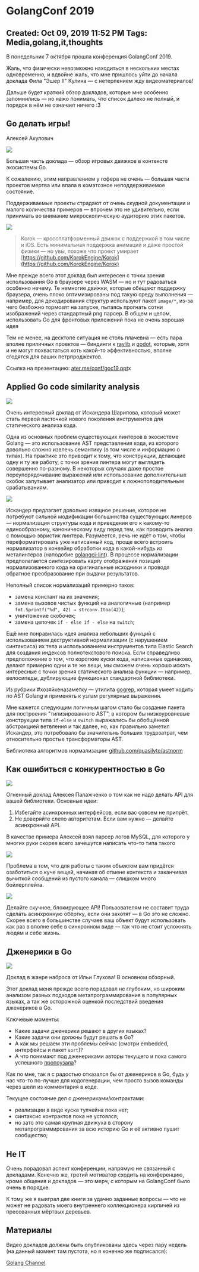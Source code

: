 # GolangConf 2019

Created: Oct 09, 2019 11:52 PM
Tags: Media,golang,it,thoughts
---

В понедельник 7 октября прошла конференция GolangConf 2019.

Жаль, что физически невозможно находиться в нескольких местах одновременно, и вдвойне жаль, что мне пришлось уйти до начала доклада Фила "Эшер II" Кулина  — с нетерпением жду видеоматериалов!

Дальше будет краткий обзор докладов, которые мне особенно запомнились — но нажо понимать, что список далеко не полный, и порядок в нём не означает ничего :3

## Go делать игры!

Алексей Акулович

![](Untitled-c91a72b2-3daa-48dd-9f17-237d55fe6718.png)

Большая часть доклада — обзор игровых движков в контексте экосистемы Go. 

К сожалению, этим направлением у гофера не очень — большая части проектов мертва или впала в коматозное неподдерживаемое состояние. 

Поддерживаемые проекты страдают от очень скудной документации и малого количества примеров — впрочем это не удивительно, если принимать во внимание микроскопическую аудиторию этих пакетов. 

![](korok.gif)

> Korok — кроссплатформенный движок с поддержкой в том числе и iOS. Есть минимальная поддержка анимаций и даже простой физики — но увы, похоже что проект умирает [https://github.com/KorokEngine/Korok](https://github.com/KorokEngine/Korok)

Мне прежде всего этот доклад был интересен с точки зрения использования Go в браузере через WASM — но и тут радоваться особенно нечему. Те немногие движки, которые обещают поддержку браузера, очень плохо оптимизированы под такую среду выполнения — например, для декодирования структур используют пакет `image/*`, из-за чего безбожно тормозят на запуске, пытаясь прогнать сотни изображений через стандартный png парсер. В общем и целом, использовать Go для фронтовых приложений пока не очень хорошая идея

Тем не менее, на десктопе ситуация не столь плачевна — есть пара вполне приличных проектов — биндинги к [raylib](https://github.com/gen2brain/raylib-go) и [godot](https://github.com/ShadowApex/godot-go), которые, хотя и не могут похвастаться хоть какой-то эффективностью, вполне сгодятся для ваших петрпроджектов. 

Ссылка на презентацию: [ater.me/conf/goc19.ppt](http://ater.me/conf/goc19.pptx)x

## Applied Go code similarity analysis

![](Untitled-bd846c04-a9a7-4368-87d8-6f5849a689a8.png)

Очень интересный доклад от Искандера Шарипова, который может стать первой ласточкой нового поколения инструментов для статического анализа кода. 

Одна из основных проблем существующих линтеров в экосистеме Golang — это использование AST представления кода, из которого довольно сложно извлечь семантику (в том числе и информацию о типах). На практике это приводит к тому, что конструкции, делающие одну и ту же работу, с точки зрения линтера могут выглядеть совершенно по-разному. В некоторых случаях даже простое переупорядочивание выражений или использование дополнительных скобок запутывает анализатор или приводит к ложнополодительным срабатываниям.

![](Untitled-1caad85b-8efc-4c03-adb8-5ede8c9674b4.png)

Искандер предлагает довольно изящное решение, которое не потребуют сильной модификации большинства существующих линеров — нормализация структуры кода и приведения его к какому-то единообразному, каноническому виду перед тем, как проводить анализ с помощью эвристик линтера. Разумеется, речь не идёт о том, чтобы переформатировать уже написанный код, проще всего встроить нормализатор в конвейер обработки кода в какой-нибудь из металинтеров (наподобие [golangci-lint](https://github.com/golangci/golangci-lint)). В процессе нормализации предполагается синтезировать карту отображения позиций нормализованного кода на оригинальные исходники и проводя обратное преобразование при выдачи результатов.

Неполный список нормализаций примерно таков:

- замена констант на их значения;
- замена вызовов чистых функций на аналогичные (например `fmt.Sprintf("%d", 42) ⇒ strconv.Itoa(42)`);
- уничтожение скобочек;
- замена цепочек `if - else if - else` на `switch`;

Ещё мне понравилась идея анализа небольших функций с использованием деструктивной нормализации (с нарушением синтаксиса) их тела и использованием инструментов типа Elastic Search для создания индексов полнотекстового поиска. Если справедливо предположение о том, что короткие куски кода, написанные одинаково, делают примерно одни и те же вещи, мы сможем очень хорошо искать интересные с точки зрения статического анализа функции — например, велосипеды, дублирующие функционал стандартной библиотеки.

Из рубрики #хозяйкеназаметку — утилита [gogrep](https://github.com/mvdan/gogrep), которая умеет ходить по AST Golang и применять к узлам регулярные выражения.

Мне кажется следующим логичным шагом стало бы создание пакета для построения "типизированного AST", в котором бы низкоуровневые конструкции типа `if-else` и `switch` выражались бы обобщённой абстракцией ветвления и так далее, но, как правильно заметил Искандер, это потребовало бы значительнь больших трудозатрат, чем относительно простые трансформаторы AST.

Библиотека алгоритмов нормализации: [github.com/quasilyte/astnorm](http://github.com/quasilyte/astnorm)

## Как ошибиться с конкурентностью в Go

![](Untitled-0f08ccf3-0240-4bd8-ad2f-0b0d55b5739f.png)

Огненный доклад Алексея Палажченко о том как не надо делать API для вашей библиотеки. Основные идеи:

1. Избегайте асинхронных интерфейсов, если вас совсем не припрёт. 
2. Не доверяйте слепо авторитетам. Если вам нужно — делайте асинхронный API.

В качестве примера Алексей взял парсер логов MySQL, для которого у многих руки скорее всего зачешутся написать что-то типа такого

![](Untitled-b54f40ae-3128-47af-a3d4-5cd1639875ca.png)

Проблема в том, что для работы с таким объектом вам придётся озаботиться о куче вещей, начиная об отмене контекста и заканчивая вычиткой сообщений из пустого канала — слишком много бойлерплейта.

![](Untitled-8188bc16-b58d-40a7-921e-c5b2d973e65e.png)

Делайте скучное, блокирующее API! Пользователям не составит труда сделать асинхронную обёртку, если они захотят — в Go это не сложно. Скорее всего в большинстве случаев ваш объект будут использовать как раз в вполне себе в синхронном виде — так что не стоит усложнять людям и себе жизнь.

## Дженерики в Go

![](Untitled-5f333117-2673-434b-9e7b-b3e28b4178b5.png)

Доклад в жанре наброса от Ильи Глухова! В основном обзорный. 

Этот доклад меня прежде всего порадовал не глубоким, но широким анализом разных подходов метапрограммирования в популярных языках, а так же осторожной оценкой последствий введения дженериков в Go.

Ключевые моменты:

- Какие задачи дженерики решают в других языках?
- Какие задачи они должны будут решать в Go?
- А как мы решаем эти проблемы сейчас (смотри embedded, интерфейсы и пакет `sort`)?
- А что понимают под дженериками авторы текущего и пока самого успешного [пропоузала](https://go.googlesource.com/proposal/+/4a54a00950b56dd0096482d0edae46969d7432a6/design/go2draft-contracts.md)?

Как по мне, так я с радостью отказался бы от дженериков в Go, будь у нас что-то по-лучше для кодогенерации, чем просто вызов команды через шелл из комментария в коде.

Текущее состояние дел с дженериками/контрактами:

- реализации в виде куска тулчейна пока нет;
- синтаксис контрактов пока не устоялся;
- но зато это самая крупная движуха в сторону метапрограммирования за всю историю Go и её активно пушит сообщество;

## Не IT

Очень порадовал аспект конференции, напрямую не связанный с докладами. Конечно же, третий мотиватор сходить на конференцию, кроме общения и докладов — это мерч, с которым на GolangConf было очень в порядке. 

К тому же я выиграл две книги за удачно заданные вопросы — что не может не радовать моего внутреннего коллекционера кирпичей из пресованных мёртвых деревьев. 

## Материалы

Видео докладов должны быть опубликованы здесь через пару недель (на данный момент там пустота, но я конечно же подписался):

[Golang Channel](https://www.youtube.com/channel/UCykb1JeHJvVHOL6XJCoWMdA)